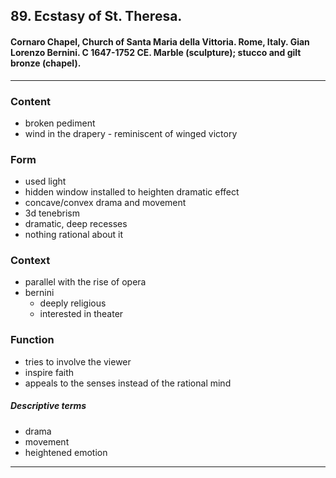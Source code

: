 <!-- order:2 -->
## 89. Ecstasy of St. Theresa. 

#### Cornaro Chapel, Church of Santa Maria della Vittoria. Rome, Italy. Gian Lorenzo Bernini. C 1647-1752 CE. Marble (sculpture); stucco and gilt bronze (chapel).

---

### Content
- broken pediment 
- wind in the drapery - reminiscent of winged victory

### Form
- used light 
- hidden window installed to heighten dramatic effect
- concave/convex drama and movement
- 3d tenebrism
- dramatic, deep recesses
- nothing rational about it

### Context
- parallel with the rise of opera
- bernini
  - deeply religious
  - interested in theater

### Function
- tries to involve the viewer
- inspire faith
- appeals to the senses instead of the rational mind

##### Descriptive terms
- drama
- movement
- heightened emotion

---

